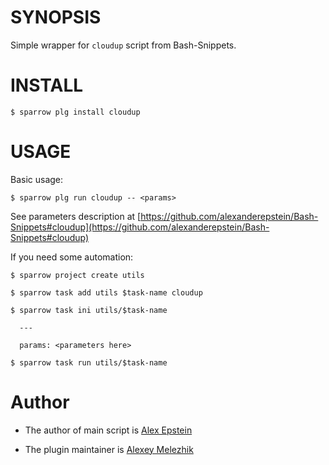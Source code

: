 # SYNOPSIS

Simple wrapper for `cloudup` script from Bash-Snippets.


# INSTALL

    $ sparrow plg install cloudup

# USAGE

Basic usage:

    $ sparrow plg run cloudup -- <params>

See parameters description at [https://github.com/alexanderepstein/Bash-Snippets#cloudup](https://github.com/alexanderepstein/Bash-Snippets#cloudup)

If you need some automation:

    $ sparrow project create utils

    $ sparrow task add utils $task-name cloudup

    $ sparrow task ini utils/$task-name

      ---

      params: <parameters here>

    $ sparrow task run utils/$task-name

# Author

* The author of main script is [Alex Epstein](https://github.com/alexanderepstein)

* The plugin maintainer is [Alexey Melezhik](https://github.com/melezhik/)



